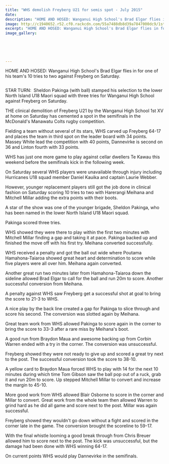 ```yaml
---
title: "WHS demolish Freyberg U21 for semis spot - July 2015"
date: 
description: "HOME AND HOSED: Wanganui High School's Brad Elgar flies in for one of his team's 10 tries to two against Freyberg on Saturday, Wanganui Chronicle article on 15/7/15...."
image: http://c1940652.r52.cf0.rackcdn.com/55a7488db8d39a7847000dc9/1st-IV-Rugby-v-Freyberg-15.7.15.jpg
excerpt: "HOME AND HOSED: Wanganui High School's Brad Elgar flies in for one of his team's 10 tries to two against Freyberg on Saturday, Wanganui Chronicle article on 15/7/15..."
image_gallery:
    
    
    
    
    
---
```


<p><span>HOME AND HOSED: Wanganui High School's Brad Elgar flies in for one of his team's 10 tries to two against Freyberg on Saturday.</span></p>
<p><span><img src=http://c1940652.r52.cf0.rackcdn.com/55b9a790ff2a7c736300082b/Rugby-1st-XV-v-Freyberg-Sheldon-Pakinga-15.7.gif alt="" /></span></p>
<p>STAR TURN: &nbsp;Sheldon Pakinga (with ball) stamped his selection to the lower North Island U18 Maori squad with three tries for Wanganui High School against Freyberg on Saturday.</p>
<p>THE clinical demolition of Freyberg U21 by the Wanganui High School 1st XV at home on Saturday has cemented a spot in the semifinals in the McDonald's Manawatu Colts rugby competition.</p>
<p>Fielding a team without several of its stars, WHS carved up Freyberg 64-17 and places the team in third spot on the leader board with 34 points. Massey White lead the competition with 40 points, Dannevirke is second on 36 and Linton fourth with 33 points.</p>
<p>WHS has just one more game to play against cellar dwellers Te Kawau this weekend before the semifinals kick in the following week.</p>
<p>On Saturday several WHS players were unavailable through injury including Hurricanes U18 squad member Daniel Kauika and captain Laurie Webber.</p>
<p>However, younger replacement players still got the job done in clinical fashion on Saturday scoring 10 tries to two with Harerangi Meihana and Mitchell Millar adding the extra points with their boots.</p>
<p>A star of the show was one of the younger brigade, Sheldon Pakinga, who has been named in the lower North Island U18 Maori squad.</p>
<p>Pakinga scored three tries.</p>
<p>WHS showed they were there to play within the first two minutes with Mitchell Millar finding a gap and taking it at pace. Pakinga backed up and finished the move off with his first try. Meihana converted successfully.</p>
<p>WHS received a penalty and got the ball out wide where Poutama Hamahona-Taiaroa showed great heart and determination to score while five players were all over him. Meihana again converted.</p>
<p>Another great run two minutes later from Hamahona-Taiaroa down the sideline allowed Brad Elgar to call for the ball and run 20m to score. Another successful conversion from Meihana.</p>
<p>A penalty against WHS saw Freyberg get a successful shot at goal to bring the score to 21-3 to WHS.</p>
<p>A nice play by the back line created a gap for Pakinga to slice through and score his second. The conversion was slotted again by Meihana.</p>
<p>Great team work from WHS allowed Pakinga to score again in the corner to bring the score to 33-3 after a rare miss by Meihana's boot.</p>
<p>A good run from Braydon Maua and awesome backing up from Corbin Warren ended with a try in the corner. The conversion was unsuccessful.</p>
<p>Freyberg showed they were not ready to give up and scored a great try next to the post. The successful conversion took the score to 38-10.</p>
<p>A yellow card to Braydon Maua forced WHS to play with 14 for the next 10 minutes during which time Tom Gibson saw the ball pop out of a ruck, grab it and run 20m to score. Up stepped Mitchell Millar to convert and increase the margin to 45-10.</p>
<p>More good work from WHS allowed Blair Osborne to score in the corner and Millar to convert. Great work from the whole team then allowed Warren to grind hard as he did all game and score next to the post. Millar was again successful.</p>
<p>Freyberg showed they wouldn't go down without a fight and scored in the corner late in the game. The conversion brought the scoreline to 59-17.</p>
<p>With the final whistle looming a good break through from Chris Breuer allowed him to score next to the post. The kick was unsuccessful, but the damage had been done with WHS winning 64-17.</p>
<p>On current points WHS would play Dannevirke in the semifinals.</p>

